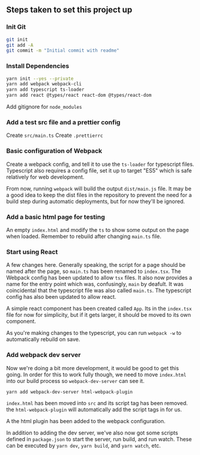 ## Steps taken to set this project up

### Init Git

```bash
git init
git add -A
git commit -m "Initial commit with readme"
```

### Install Dependencies

```bash
yarn init --yes --private
yarn add webpack webpack-cli
yarn add typescript ts-loader
yarn add react @types/react react-dom @types/react-dom
```

Add gitignore for `node_modules`

### Add a test src file and a prettier config

Create `src/main.ts`
Create `.prettierrc`

### Basic configuration of Webpack

Create a webpack config, and tell it to use the `ts-loader` for typescript files.
Typescript also requires a config file, set it up to target "ES5" which is safe relatively for web development.

From now, running `webpack` will build the output `dist/main.js` file.
It may be a good idea to keep the dist files in the repository to prevent the need for a build step during automatic deployments, but for now they'll be ignored.

### Add a basic html page for testing

An empty `index.html` and modify the `ts` to show some output on the page when loaded. Remember to rebuild after changing `main.ts` file.

### Start using React

A few changes here. Generally speaking, the script for a page should be named after the page, so `main.ts` has been renamed to `index.tsx`.
The Webpack config has been updated to allow `tsx` files. It also now provides a name for the entry point which was, confusingly, `main` by deafult. It was coincidental that the typescript file was also called `main.ts`.
The typescript config has also been updated to allow react.

A simple react component has been created called `App`. Its in the `index.tsx` file for now for simplicity, but if it gets larger, it should be moved to its own component.

As you're making changes to the typescript, you can run `webpack -w` to automatically rebuild on save.

### Add webpack dev server

Now we're doing a bit more development, it would be good to get this going.
In order for this to work fully though, we need to move `index.html` into our build process so `webpack-dev-server` can see it.

```bash
yarn add webpack-dev-server html-webpack-plugin
```

`index.html` has been moved into `src` and its script tag has been removed. the `html-webpack-plugin` will automatically add the script tags in for us.

A the html plugin has been added to the webpack configuration.

In addition to adding the dev server, we've also now got some scripts defined in `package.json` to start the server, run build, and run watch.
These can be executed by `yarn dev`, `yarn build`, and `yarn watch`, etc.
